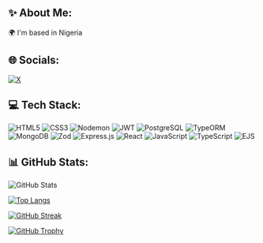 ## ✨ About Me:
🌍 I'm based in Nigeria

## 🌐 Socials:
[![X](https://img.shields.io/badge/X-1DA1F2?style=for-the-badge&logo=X&logoColor=white)](https://x.com/samixx_yasuke?t=qfoThr0XH3GCKX9Ckp8-ag&s=09)

## 💻 Tech Stack:
![HTML5](https://img.shields.io/badge/html5-%23E34F26.svg?style=for-the-badge&logo=html5&logoColor=white)
![CSS3](https://img.shields.io/badge/css3-%231572B6.svg?style=for-the-badge&logo=css3&logoColor=white)
![Nodemon](https://img.shields.io/badge/nodemon-%2376D04B.svg?style=for-the-badge&logo=nodemon&logoColor=white)
![JWT](https://img.shields.io/badge/JWT-black?style=for-the-badge&logo=JSON%20web%20tokens)
![PostgreSQL](https://img.shields.io/badge/PostgreSQL-%23336791.svg?style=for-the-badge&logo=postgresql&logoColor=white)
![TypeORM](https://img.shields.io/badge/TypeORM-%23FF5860.svg?style=for-the-badge&logo=typeorm&logoColor=white)
![MongoDB](https://img.shields.io/badge/MongoDB-%2347A248.svg?style=for-the-badge&logo=mongodb&logoColor=white)
![Zod](https://img.shields.io/badge/Zod-%234B5562.svg?style=for-the-badge&logo=zod&logoColor=white)
![Express.js](https://img.shields.io/badge/express.js-%23404d59.svg?style=for-the-badge&logo=express&logoColor=%2361DAFB)
![React](https://img.shields.io/badge/react-%2320232a.svg?style=for-the-badge&logo=react&logoColor=%2361DAFB)
![JavaScript](https://img.shields.io/badge/javascript-%23323330.svg?style=for-the-badge&logo=javascript&logoColor=%23F7DF1E)
![TypeScript](https://img.shields.io/badge/typescript-%23007ACC.svg?style=for-the-badge&logo=typescript&logoColor=white)
![EJS](https://img.shields.io/badge/EJS-FFB13B?style=for-the-badge&logo=ejs&logoColor=black)



## 📊 GitHub Stats:
![GitHub Stats](https://github-readme-stats.vercel.app/api?username=SamixYasuke&show_icons=true&theme=radical)

[![Top Langs](https://github-readme-stats.vercel.app/api/top-langs/?username=SamixYasuke&layout=compact)](https://github.com/anuraghazra/github-readme-stats)

[![GitHub Streak](https://streak-stats.demolab.com/?user=SamixYasuke&theme=radical)](https://git.io/streak-stats)

[![GitHub Trophy](https://github-profile-trophy.vercel.app/?username=SamixYasuke&theme=radical)](https://github.com/ryo-ma/github-profile-trophy)

